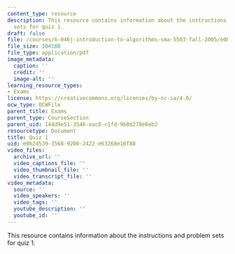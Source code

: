```yaml
---
content_type: resource
description: This resource contains information about the instructions and problem
  sets for quiz 1.
draft: false
file: /courses/6-046j-introduction-to-algorithms-sma-5503-fall-2005/e0b2d539356892002422e63268e16f88_quiz1.pdf
file_size: 104188
file_type: application/pdf
image_metadata:
  caption: ''
  credit: ''
  image-alt: ''
learning_resource_types:
- Exams
license: https://creativecommons.org/licenses/by-nc-sa/4.0/
ocw_type: OCWFile
parent_title: Exams
parent_type: CourseSection
parent_uid: 144d9e51-3546-eac8-c1fd-9b0d278e6eb2
resourcetype: Document
title: Quiz 1
uid: e0b2d539-3568-9200-2422-e63268e16f88
video_files:
  archive_url: ''
  video_captions_file: ''
  video_thumbnail_file: ''
  video_transcript_file: ''
video_metadata:
  source: ''
  video_speakers: ''
  video_tags: ''
  youtube_description: ''
  youtube_id: ''
---
```

This resource contains information about the instructions and problem sets for quiz 1.